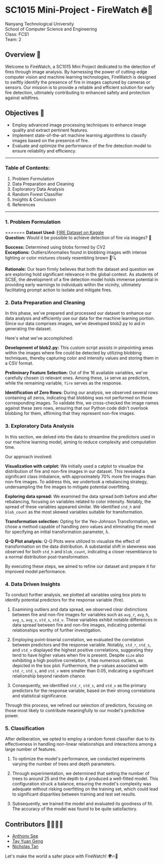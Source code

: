 # SC1015 Mini-Project - FireWatch 🔥👀

Nanyang Technological University \
School of Computer Science and Engineering \
Class: FCS1 \
Team: 2

## Overview 🧐

Welcome to FireWatch, a SC1015 Mini Project dedicated to the detection of fires through image analysis. By harnessing the power of cutting-edge computer vision and machine learning technologies, FireWatch is designed to swiftly identify the presence of fire in images captured by cameras or sensors. Our mission is to provide a reliable and efficient solution for early fire detection, ultimately contributing to enhanced safety and protection against wildfires.

## Objectives 🎯

- Employ advanced image processing techniques to enhance image quality and extract pertinent features.
- Implement state-of-the-art machine learning algorithms to classify images based on the presence of fire.
- Evaluate and optimize the performance of the fire detection model to ensure reliability and efficiency.

---
### Table of Contents:
1. Problem Formulation
2. Data Preparation and Cleaning
3. Exploratory Data Analysis
4. Random Forest Classifier
5. Insights & Conclusion
6. References
---

### 1. Problem Formulation
=======
**Dataset Used:** [FIRE Dataset on Kaggle](https://www.kaggle.com/datasets/phylake1337/fire-dataset) \
**Question:** Would it be possible to achieve detection of fire via images? 🤔

**Success:** Determined using blobs formed by CV2 \
**Exceptions:** Outliers/Anomalies found in blobbing images with intense lighting or color mixtures closely resembling brown 🚨🔍

**Rationale:** Our team firmly believes that both the dataset and question we are exploring hold significant relevance in the global context. As students of SCSE, the development of a fire detection model holds immense potential in providing early warnings to individuals within the vicinity, ultimately facilitating prompt action to isolate and mitigate fires. 


### 2. Data Preparation and Cleaning

In this phase, we've prepared and processed our dataset to enhance our data analysis and efficiently use our data for the machine learning portion. Since our data comprises images, we've developed blob2.py to aid in generating the dataset.

Here's what we've accomplished:

<b>Development of blob2.py:</b> This custom script assists in pinpointing areas within the images where fire could be detected by utilizing blobbing techniques, thereby capturing color and intensity values and storing them in a CSV format.

<b>Preliminary Feature Selection:</b> Out of the 16 available variables, we've carefully chosen `15` relevant ones. Among these, `14` serve as predictors, while the remaining variable, `fire` serves as the response.

<b>Identification of Zero Rows:</b> During our analysis, we observed several rows containing all zeros, indicating that blobbing was not performed on those corresponding images. To validate this, we cross-checked the image names against these zero rows, ensuring that our Python code didn't overlook blobbing for them, affirming that they represent non-fire images.


### 3. Exploratory Data Analysis

In this section, we delved into the data to streamline the predictors used in our machine learning model, aiming to reduce complexity and computation time.

Our approach involved:

<b>Visualization with catplot:</b> We initially used a catplot to visualize the distribution of fire and non-fire images in our dataset. This revealed a significant class imbalance, with approximately 70% more fire images than non-fire images. To address this, we undertook a rebalancing strategy, undersampling the fire images to mitigate potential overfitting.

<b>Exploring data spread:</b> We examined the data spread both before and after rebalancing, focusing on variables related to color intensity. Notably, the spread of these variables appeared similar. We identified `std_h` and `blob_count` as the most skewed variables suitable for transformation.

<b>Transformation selection:</b> Opting for the Yeo-Johnson Transformation, we chose a method capable of handling zero values and eliminating the need for specifying an initial transformation parameter, λ.

<b>Q-Q Plot analysis:</b> Q-Q Plots were utilized to visualize the effect of transformation on the data distribution. A substantial shift in skewness was observed for both `std_h` and `blob_count`, indicating a closer resemblance to a normal distribution post-transformation.

By executing these steps, we aimed to refine our dataset and prepare it for improved model performance.

### 4. Data Driven Insights

To conduct further analysis, we plotted all variables using box plots to identify potential predictors for the response variable (fire).

1. Examining outliers and data spread, we observed clear distinctions between fire and non-fire images for variables such as `avg_r`, `avg_h`, `avg_s`, `avg_v`, `std_s`, `std_v`. These variables exhibit notable differences in data spread between fire and non-fire images, indicating potential relationships worthy of further investigation.

2. Employing point-biserial correlation, we evaluated the correlation between predictors and the response variable. Notably, `std_r`, `std_s`, and `std_v` displayed the highest positive correlations, suggesting they tend to have higher values when fire is present. Despite `size` also exhibiting a high positive correlation, it has numerous outliers, as depicted in the box plot. Furthermore, the p-values associated with `std_r`, `std_s`, and `std_v` were smaller than 0.05, indicating a significant relationship beyond random chance.

3. Consequently, we identified `std_r`, `std_s`, and `std_v` as the primary predictors for the response variable, based on their strong correlations and statistical significance.

Through this process, we refined our selection of predictors, focusing on those most likely to contribute meaningfully to our model's predictive power.

### 5. Classification

After deliberation, we opted to employ a random forest classifier due to its effectiveness in handling non-linear relationships and interactions among a large number of features.

1. To optimize the model's performance, we conducted experiments varying the number of trees and depth parameters.

2. Through experimentation, we determined that setting the number of trees to around 25 and the depth to 4 produced a well-fitted model. This configuration struck a balance, ensuring the model's complexity was adequate without risking overfitting on the training set, which could lead to significant disparities between training and test set results.

3. Subsequently, we trained the model and evaluated its goodness of fit. The accuracy of the model was found to be quite satisfactory.



## Contributors 👩‍💻👨‍💻

- [Anthony See](https://github.com/slightly-unrelated)
- [Tay Yuan Geng](https://github.com/TayYuanGeng)
- [Nicholas Tan](https://github.com/nichtyq)

Let's make the world a safer place with FireWatch! 🌍🔥🚀
